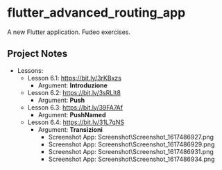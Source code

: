 # flutter_advanced_routing_app

A new Flutter application. Fudeo exercises.

## Project Notes

- Lessons:
    - Lesson 6.1: https://bit.ly/3rKBxzs
        - Argument: **Introduzione**
    - Lesson 6.2: https://bit.ly/3sRLlt8
        - Argument: **Push**
    - Lesson 6.3: https://bit.ly/39FA7Af
        - Argument: **PushNamed**
    - Lesson 6.4: https://bit.ly/31L7qNS
        - Argument: **Transizioni**
            - Screenshot App: Screenshot\Screenshot_1617486927.png
            - Screenshot App: Screenshot\Screenshot_1617486929.png
            - Screenshot App: Screenshot\Screenshot_1617486931.png
            - Screenshot App: Screenshot\Screenshot_1617486934.png
